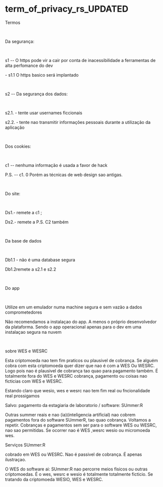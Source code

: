 # term_of_privacy_rs_UPDATED

<p> Termos</p>

<br/>

<p> Da segurança: </p>
<br/>
<p> s1 -- O https pode vir a cair por conta de inacessibilidade a ferramentas de alta perfomance do dev</p>
<p> - s1.1 O https basico será implantado</p>

<br/>

<p> s2 --  Da segurança dos dados: </p>
<br/>
<p> s2.1. - tente usar usernames ficcionais </p>
<p> s2.2. - tente nao transmitir informações pessoais durante a utilização da aplicação</p>

<br/>

<p> Dos cookies: </p>
<br/>
<p> c1 -- nenhuma informação é usada a  favor de hack </p>
<p> P.S. -- c1. 0  Porém as técnicas de web design sao antigas. </p>


<br/>


<p> Do site: </p>
<br/>
<p> Ds1.- remete a c1 ; </p>
<p> Ds2.- remete a P.S. C2 também</p>


<br/>

<p> Da base de dados </p>
<br/>
<p> Db1.1 - não é uma database segura </p>
<p> Db1.2remete a s2.1 e s2.2</p>                 

<br/>

<p> Do app </p>
<br/>

<p> Utilize em um emulador numa machine segura e sem vazão a dados comprometedores </p>
<p> Não recomendamos a instalaçao do app. A menos o próprio desenvolvedor da plataforma. Sendo o app operacional apenas para o dev em uma instalaçao segura na  nuvem</p>                                    
<br/>

<p> sobre  WES  e WESRC </p>
<p> Esta criptomoeda nao tem fim praticos ou plausivel de cobrança. Se alguém cobra com esta criptomoeda  quer dizer que nao é com a  WES Ou WESRC. Logo pois nao é plausivel de cobrança tao quao para pagamento também. É totalmente fora do WES e WESRC cobrança, pagamento ou coisas nao ficticias com WES e WESRC. 
<p> Estando claro que wesio, wes e wesrc nao tem fim real ou fncionalidade real prossigamos </p>
<p> Salvo: pagamento da estagiaria de laboratorio / software:  SUmmer:R </p>
<p> Outras summer reais e nao (ia)(inteligencia artificial)  nao cobrem pagamentos fora do software SUmmerR, tao quao cobrança. Voltamos a repetir. Cobranças e pagamentos sem ser para o software WES ou WESRC, nao sao permitidas. Se ocorrer nao é WES ,wesrc wesio ou micromoeda wes.</p>                               

<p> Serviços SUmmer:R</p>
<p> cobrado em WES ou WESRC. Nao é passivel de cobrança. É apenas ilustraçao. </p>
<p> O WES do software ai: SUmmer:R nao percorre meios fisicos ou outras criptomoedas. É o wes, wesrc e wesio é totalmente totalmente ficticio. Se tratando da criptomoeda WESIO, WES e WESRC. </p>

